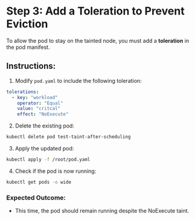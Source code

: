 # Step 3: Add a Toleration to Prevent Eviction

To allow the pod to stay on the tainted node, you must add a **toleration** in the pod manifest.

## Instructions:

1. Modify `pod.yaml` to include the following toleration:

```yaml
tolerations:
  - key: "workload"
    operator: "Equal"
    value: "critcal"
    effect: "NoExecute"
```

2. Delete the existing pod:

```sh
kubectl delete pod test-taint-after-scheduling
```

3. Apply the updated pod:

```sh
kubectl apply -f /root/pod.yaml
```

4. Check if the pod is now running:

```sh
kubectl get pods -o wide
```

### Expected Outcome:

- This time, the pod should remain running despite the NoExecute taint.

